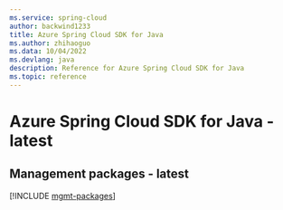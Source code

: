 ```yaml
---
ms.service: spring-cloud
author: backwind1233
title: Azure Spring Cloud SDK for Java
ms.author: zhihaoguo
ms.data: 10/04/2022
ms.devlang: java
description: Reference for Azure Spring Cloud SDK for Java
ms.topic: reference
---
```

# Azure Spring Cloud SDK for Java - latest

## Management packages - latest
[!INCLUDE [mgmt-packages](spring-cloud-mgmt-index.md)]